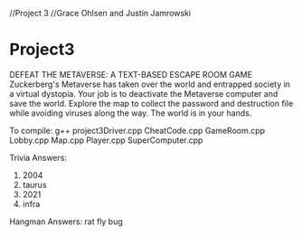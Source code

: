 //Project 3
//Grace Ohlsen and Justin Jamrowski
# Project3

DEFEAT THE METAVERSE: A TEXT-BASED ESCAPE ROOM GAME
Zuckerberg's Metaverse has taken over the world and entrapped society in a virtual dystopia. Your job is to deactivate the Metaverse
computer and save the world. Explore the map to collect the password and destruction file while avoiding viruses along the way.
The world is in your hands.

To compile:
g++ project3Driver.cpp CheatCode.cpp GameRoom.cpp Lobby.cpp Map.cpp Player.cpp SuperComputer.cpp

Trivia Answers:
1) 2004
2) taurus
3) 2021
4) infra

Hangman Answers:
rat
fly
bug